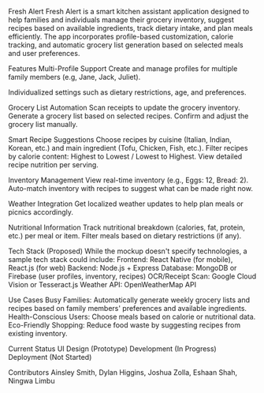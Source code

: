 Fresh Alert
Fresh Alert is a smart kitchen assistant application designed to help families and individuals manage their grocery inventory, suggest recipes based on available ingredients, track dietary intake, and plan meals efficiently. The app incorporates profile-based customization, calorie tracking, and automatic grocery list generation based on selected meals and user preferences.

Features
Multi-Profile Support
Create and manage profiles for multiple family members (e.g, Jane, Jack, Juliet).

Individualized settings such as dietary restrictions, age, and preferences.

Grocery List Automation
Scan receipts to update the grocery inventory.
Generate a grocery list based on selected recipes.
Confirm and adjust the grocery list manually.

Smart Recipe Suggestions
Choose recipes by cuisine (Italian, Indian, Korean, etc.) and main ingredient (Tofu, Chicken, Fish, etc.).
Filter recipes by calorie content: Highest to Lowest / Lowest to Highest.
View detailed recipe nutrition per serving.

Inventory Management
View real-time inventory (e.g., Eggs: 12, Bread: 2).
Auto-match inventory with recipes to suggest what can be made right now.

Weather Integration
Get localized weather updates to help plan meals or picnics accordingly.

Nutritional Information
Track nutritional breakdown (calories, fat, protein, etc.) per meal or item.
Filter meals based on dietary restrictions (if any).

Tech Stack (Proposed)
While the mockup doesn't specify technologies, a sample tech stack could include:
Frontend: React Native (for mobile), React.js (for web)
Backend: Node.js + Express
Database: MongoDB or Firebase (user profiles, inventory, recipes)
OCR/Receipt Scan: Google Cloud Vision or Tesseract.js
Weather API: OpenWeatherMap API

Use Cases
Busy Families: Automatically generate weekly grocery lists and recipes based on family members' preferences and available ingredients.
Health-Conscious Users: Choose meals based on calorie or nutritional data.
Eco-Friendly Shopping: Reduce food waste by suggesting recipes from existing inventory.

Current Status
UI Design (Prototype)
Development (In Progress)
Deployment (Not Started)

Contributors
Ainsley Smith,
Dylan Higgins,
Joshua Zolla,
Eshaan Shah,
Ningwa Limbu










